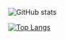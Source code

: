 
![GitHub stats](https://github-readme-stats.vercel.app/api?username=KyanoTrevisan&show_icons=true&theme=transparent)

[![Top Langs](https://github-readme-stats.vercel.app/api/top-langs/?username=KyanoTrevisan&layout=compact&theme=transparent)](https://github.com/KyanoTrevisan/github-readme-stats)
